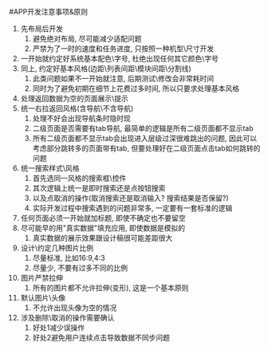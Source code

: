 #APP开发注意事项&原则
1. 先布局后开发
	1. 避免绝对布局, 尽可能减少适配问题
	2. 严禁为了一时的速度和任务进度, 只按照一种机型\尺寸开发
2. 一开始就约定好系统基本配色\字号, 杜绝出现任何其它颜色\字号
3. 同上, 约定好基本风格(边距\列表间距\模块间距\分割线)
	1. 此类问题如果不一开始就注意, 后期测试\修改会非常耗时间
	2. 同时为了避免初期在细节上花费过多时间, 所以只要求处理基本风格
4. 处理返回数据为空的页面展示\提示
5. 统一右拉返回风格(含导航\不含导航)
	1. 处理不好会出现导航条时隐时现
	2. 二级页面是否需要有tab导航, 最简单的逻辑是所有二级页面都不显示tab
	3. 所有二级页面都不显示tab会出现进入层级过深很难跳出的问题, 因此可以考虑部分跳转多的页面带有tab, 但要处理好在二级页面点击tab如何跳转的问题
6. 统一搜索样式\风格
	1. 首先选同一风格的搜索框\控件
	2. 其次逻辑上统一是即时搜索还是点按钮搜索
	3. 以及点取消的操作(取消搜索还是取消输入? 搜索结果是否保留?)
	4. 实际开发过程中搜索遇到的问题非常多, 一定要有一套标准的逻辑
7. 任何页面必须一开始就加标题, 即使不确定也不要留空
8. 尽可能早的用"真实数据"填充应用, 即使数据是模拟的
	1. 真实数据的展示效果跟设计稿很可能差距很大
9. 设计\约定几种图片比例
	1. 尽量标准, 比如16:9,4:3
	2. 尽量少, 不要有过多不同的比例
10. 图片严禁拉伸
	1. 所有的图片都不允许拉伸(变形), 这是一个基本原则
11. 默认图片\头像
	1. 不允许出现头像为空的情况
12. 涉及删除\取消的操作需要确认
	1. 好处1减少误操作
	2. 好处2避免用户连续点击导致数据不同步问题